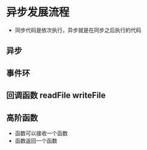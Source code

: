 # 异步发展流程
- 同步代码是依次执行，异步就是在同步之后执行的代码

## 异步

## 事件环

## 回调函数 readFile writeFile

## 高阶函数
- 函数可以接收一个函数
- 函数返回一个函数
